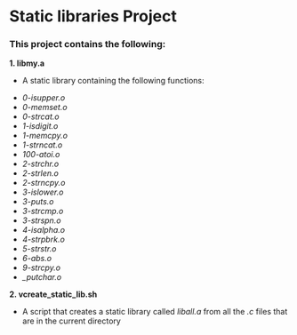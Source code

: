 # Static libraries Project  
### This project contains the following:    
**1. libmy.a**
* A static library containing the following functions: 
- *0-isupper.o*
- *0-memset.o*
- *0-strcat.o*
- *1-isdigit.o*
- *1-memcpy.o*
- *1-strncat.o*
- *100-atoi.o*
- *2-strchr.o*
- *2-strlen.o*
- *2-strncpy.o*
- *3-islower.o*
- *3-puts.o*
- *3-strcmp.o*
- *3-strspn.o*
- *4-isalpha.o*
- *4-strpbrk.o*
- *5-strstr.o*
- *6-abs.o*
- *9-strcpy.o*
- *_putchar.o*  
  
**2. vcreate_static_lib.sh**  
* A script that creates a static library called *liball.a* from all the *.c* files that are in the current directory  
